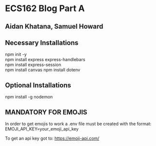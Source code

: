 # ECS162 Blog Part A

## Aidan Khatana, Samuel Howard

## Necessary Installations

npm init -y  
npm install express express-handlebars  
npm install express-session  
npm install canvas
npm install dotenv

## Optional Installations

npm install -g nodemon

## MANDATORY FOR EMOJIS

In order to get emojis to work a .env file must be created with the format:  
EMOJI_API_KEY=your_emoji_api_key  

To get an api key got to: https://emoji-api.com/
